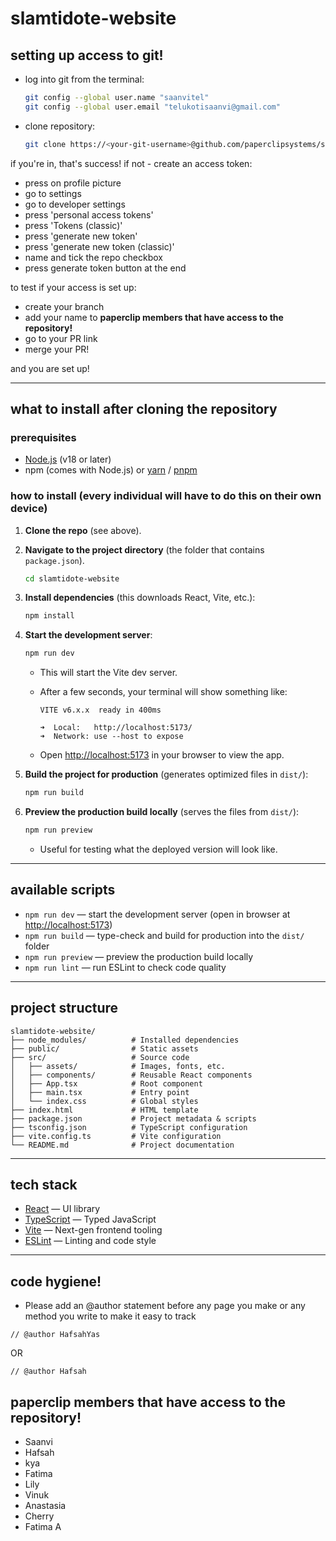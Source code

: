 # slamtidote-website

## setting up access to git!

- log into git from the terminal:

  ```bash
  git config --global user.name "saanvitel"
  git config --global user.email "telukotisaanvi@gmail.com"
  ```

- clone repository:
  ```bash
  git clone https://<your-git-username>@github.com/paperclipsystems/slamtidote-website.git
  ```

if you're in, that's success! if not - create an access token:

- press on profile picture
- go to settings
- go to developer settings
- press 'personal access tokens'
- press 'Tokens (classic)'
- press 'generate new token'
- press 'generate new token (classic)'
- name and tick the repo checkbox
- press generate token button at the end

to test if your access is set up:

- create your branch
- add your name to **paperclip members that have access to the repository!**
- go to your PR link
- merge your PR!

and you are set up!

---

## what to install after cloning the repository

### prerequisites

- [Node.js](https://nodejs.org) (v18 or later)
- npm (comes with Node.js) or [yarn](https://yarnpkg.com/) / [pnpm](https://pnpm.io/)

### how to install (every individual will have to do this on their own device)

1. **Clone the repo** (see above).
2. **Navigate to the project directory** (the folder that contains `package.json`).
   ```bash
   cd slamtidote-website
   ```
3. **Install dependencies** (this downloads React, Vite, etc.):
   ```bash
   npm install
   ```
4. **Start the development server**:

   ```bash
   npm run dev
   ```

   - This will start the Vite dev server.
   - After a few seconds, your terminal will show something like:

     ```
     VITE v6.x.x  ready in 400ms

     ➜  Local:   http://localhost:5173/
     ➜  Network: use --host to expose
     ```

   - Open [http://localhost:5173](http://localhost:5173) in your browser to view the app.

5. **Build the project for production** (generates optimized files in `dist/`):

   ```bash
   npm run build
   ```

6. **Preview the production build locally** (serves the files from `dist/`):
   ```bash
   npm run preview
   ```
   - Useful for testing what the deployed version will look like.

---

## available scripts

- `npm run dev` — start the development server (open in browser at [http://localhost:5173](http://localhost:5173))
- `npm run build` — type-check and build for production into the `dist/` folder
- `npm run preview` — preview the production build locally
- `npm run lint` — run ESLint to check code quality

---

## project structure

```
slamtidote-website/
├── node_modules/          # Installed dependencies
├── public/                # Static assets
├── src/                   # Source code
│   ├── assets/            # Images, fonts, etc.
│   ├── components/        # Reusable React components
│   ├── App.tsx            # Root component
│   ├── main.tsx           # Entry point
│   └── index.css          # Global styles
├── index.html             # HTML template
├── package.json           # Project metadata & scripts
├── tsconfig.json          # TypeScript configuration
├── vite.config.ts         # Vite configuration
└── README.md              # Project documentation
```

---

## tech stack

- [React](https://reactjs.org/) — UI library
- [TypeScript](https://www.typescriptlang.org/) — Typed JavaScript
- [Vite](https://vitejs.dev/) — Next-gen frontend tooling
- [ESLint](https://eslint.org/) — Linting and code style

---

## code hygiene!

- Please add an @author statement before any page you make or any method you write to make it easy to track
```
// @author HafsahYas
```
OR
```
// @author Hafsah
```

## paperclip members that have access to the repository!

- Saanvi
- Hafsah
- kya
- Fatima
- Lily
- Vinuk
- Anastasia
- Cherry
- Fatima A

